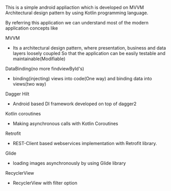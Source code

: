 This is a simple android appliaction which is developed on MVVM Architectural design pattern by using Kotlin programming language.

By referring this application we can understand most of the modern application concepts like

MVVM
 - Its a architectural design pattern, where presentation, business and data layers loosely coupled
   So that the application can be easily testable and maintainable(Modifiable)
 
DataBinding(no more findviewById's)
 - binding(injecting) views into code(One way) and binding data into views(two way)

Dagger Hilt
 - Android based DI framework developed on top of dagger2

Kotlin coroutines
- Making asynchronous calls with Kotlin Coroutines

Retrofit
- REST-Client based webservices implementation with Retrofit library.

Glide
 - loading images asynchronously by using Glide library

RecyclerView
 - RecyclerView with filter option

